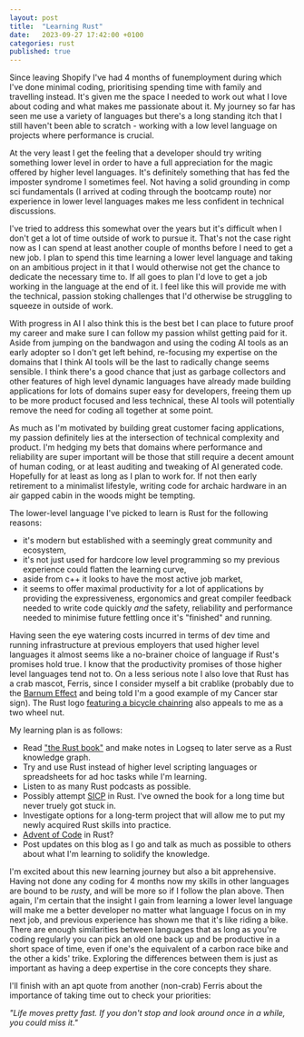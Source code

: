 ```yaml
---
layout: post
title:  "Learning Rust"
date:   2023-09-27 17:42:00 +0100
categories: rust
published: true
---
```


Since leaving Shopify I've had 4 months of funemployment during which I've done minimal coding, prioritising spending time with family and travelling instead. It's given me the space I needed to work out what I love about coding and what makes me passionate about it. My journey so far has seen me use a variety of languages but there's a long standing itch that I still haven't been able to scratch - working with a low level language on projects where performance is crucial.

At the very least I get the feeling that a developer should try writing something lower level in order to have a full appreciation for the magic offered by higher level languages. It's definitely something that has fed the imposter syndrome I sometimes feel. Not having a solid grounding in comp sci fundamentals (I arrived at coding through the bootcamp route) nor experience in lower level languages makes me less confident in technical discussions.

I've tried to address this somewhat over the years but it's difficult when I don't get a lot of time outside of work to pursue it. That's not the case right now as I can spend at least another couple of months before I need to get a new job. I plan to spend this time learning a lower level language and taking on an ambitious project in it that I would otherwise not get the chance to dedicate the necessary time to. If all goes to plan I'd love to get a job working in the language at the end of it. I feel like this will provide me with the technical, passion stoking challenges that I'd otherwise be struggling to squeeze in outside of work.

With progress in AI I also think this is the best bet I can place to future proof my career and make sure I can follow my passion whilst getting paid for it. Aside from jumping on the bandwagon and using the coding AI tools as an early adopter so I don't get left behind, re-focusing my expertise on the domains that I think AI tools will be the last to radically change seems sensible. I think there's a good chance that just as garbage collectors and other features of high level dynamic languages have already made building applications for lots of domains super easy for developers, freeing them up to be more product focused and less technical, these AI tools will potentially remove the need for coding all together at some point.

As much as I'm motivated by building great customer facing applications, my passion definitely lies at the intersection of technical complexity and product. I'm hedging my bets that domains where performance and reliability are super important will be those that still require a decent amount of human coding, or at least auditing and tweaking of AI generated code. Hopefully for at least as long as I plan to work for. If not then early retirement to a minimalist lifestyle, writing code for archaic hardware in an air gapped cabin in the woods might be tempting.

The lower-level language I've picked to learn is Rust for the following reasons:
- it's modern but established with a seemingly great community and ecosystem,
- it's not just used for hardcore low level programming so my previous experience could flatten the learning curve,
- aside from c++ it looks to have the most active job market,
- it seems to offer maximal productivity for a lot of applications by providing the expressiveness, ergonomics and great compiler feedback needed to write code quickly *and* the safety, reliability and performance needed to minimise future fettling once it's "finished" and running.

Having seen the eye watering costs incurred in terms of dev time and running infrastructure at previous employers that used higher level languages it almost seems like a no-brainer choice of language if Rust's promises hold true. I know that the productivity promises of those higher level languages tend not to. On a less serious note I also love that Rust has a crab mascot, Ferris, since I consider myself a bit crablike (probably due to the [Barnum Effect](https://en.wikipedia.org/wiki/Barnum_effect) and being told I'm a good example of my Cancer star sign). The Rust logo [featuring a bicycle chainring](https://bugzilla.mozilla.org/show_bug.cgi?id=680521) also appeals to me as a two wheel nut.

My learning plan is as follows:
- Read ["the Rust book"](https://doc.rust-lang.org/stable/book/) and make notes in Logseq to later serve as a Rust knowledge graph.
- Try and use Rust instead of higher level scripting languages or spreadsheets for ad hoc tasks while I'm learning.
- Listen to as many Rust podcasts as possible.
- Possibly attempt [SICP](https://mitp-content-server.mit.edu/books/content/sectbyfn/books_pres_0/6515/sicp.zip/index.html) in Rust. I've owned the book for a long time but never truely got stuck in.
- Investigate options for a long-term project that will allow me to put my newly acquired Rust skills into practice.
- [Advent of Code](https://adventofcode.com/) in Rust?
- Post updates on this blog as I go and talk as much as possible to others about what I'm learning to solidify the knowledge.

I'm excited about this new learning journey but also a bit apprehensive. Having not done any coding for 4 months now my skills in other languages are bound to be *rust*y, and will be more so if I follow the plan above. Then again, I'm certain that the insight I gain from learning a lower level language will make me a better developer no matter what language I focus on in my next job, and previous experience has shown me that it's like riding a bike. There are enough similarities between languages that as long as you're coding regularly you can pick an old one back up and be productive in a short space of time, even if one's the equivalent of a carbon race bike and the other a kids' trike. Exploring the differences between them is just as important as having a deep expertise in the core concepts they share.

I'll finish with an apt quote from another (non-crab) Ferris about the importance of taking time out to check your priorities:

*"Life moves pretty fast. If you don't stop and look around once in a while, you could miss it."*
